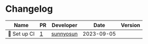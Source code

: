 # Changelog

<!-- prettier-ignore -->
Name | PR | Developer | Date | Version
--- | --- | --- | --- | ---
👷 Set up CI | [1](https://github.com/laminlabs/tiledb-lamin-scrna/pull/1) | [sunnyosun](https://github.com/sunnyosun) | 2023-09-05 |
